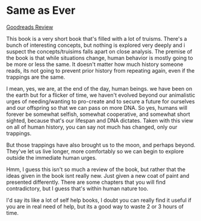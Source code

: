 # Same as Ever
[Goodreads Review](https://www.goodreads.com/review/show/6147125818)

This book is a very short book that's filled with a lot of truisms. There's a bunch of interesting concepts, but nothing is explored very deeply and i suspect the concepts/truisims falls apart on close analysis. The premise of the book is that while situations change, human behavior is mostly going to be more or less the same. It doesn't matter how much history someone reads, its not going to prevent prior history from repeating again, even if the trappings are the same.

I mean, yes, we are, at the end of the day, human beings. we have been on the earth but for a flicker of time, we haven't evolved beyond our animalistic urges of needing/wanting to pro-create and to secure a future for ourselves and our offspring so that we can pass on more DNA. So yes, humans will forever be somewhat selfish, somewhat cooperative, and somewhat short sighted, because that's our lifespan and DNA dictates. Taken with this view on all of human history, you can say not much has changed, only our trappings.

But those trappings have also brought us to the moon, and perhaps beyond. They've let us live longer, more comfortably so we can begin to explore outside the immediate human urges.

Hmm, I guess this isn't so much a review of the book, but rather that the ideas given in the book isnt really new. Just given a new coat of paint and presented differently. There are some chapters that you will find contradictory, but I guess that's within human nature too.

I'd say its like a lot of self help books, I doubt you can really find it useful if you are in real need of help, but its a good way to waste 2 or 3 hours of time.
